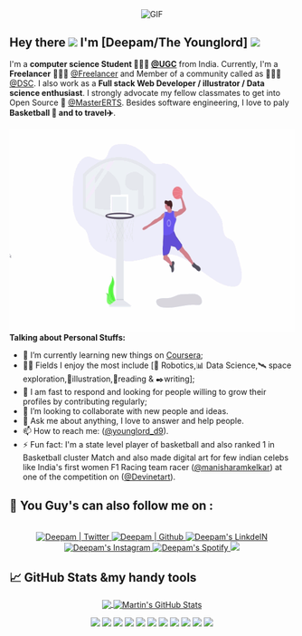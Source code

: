 <p align="center">
<img align="center" alt="GIF" src="https://github.com/theyounglord/theyounglord/blob/master/images/Banner.gif" width="1020" height="420" />
</p>

## Hey there <img src="https://media.giphy.com/media/hvRJCLFzcasrR4ia7z/giphy.gif" width="25px"> I'm [Deepam/The Younglord] ![](https://visitor-badge.glitch.me/badge?page_id=theyounglord)
I'm a **computer science Student 👨🏽‍💼 [@UGC](https://www.ugc.ac.in/)** from India. Currently, I'm a **Freelancer** 👨🏽‍💻 [@Freelancer](https://www.freelancer.com/) and Member of a community called as 👨🏽‍💼[@DSC](https://dsccu.in/). I also work as a **Full stack Web Developer / illustrator / Data science enthusiast**. I strongly advocate my fellow classmates to get into Open Source 📢 [@MasterERTS](https://github.com/MasterERTS). Besides software engineering, I love to paly **Basketball :basketball: and to travel:airplane:**.

<img align="right" alt="GIF" src="https://github.com/theyounglord/theyounglord/blob/master/images/basketball.gif" width="550" height="360" />

**Talking about Personal Stuffs:**

- 📖 I’m currently learning new things on [Coursera](https://www.coursera.org);
- 🤹🏽 Fields I enjoy the most include [🤖 Robotics,📊 Data Science,:artificial_satellite: space exploration,:tropical_fish:illustration,:open_book:reading & :black_nib:writing];
- 💬 I am fast to respond and looking for people willing to grow their profiles by contributing regularly;
- 👯 I’m looking to collaborate with new people and ideas.
- 💬 Ask me about anything, I love to answer and help people.
- 📫 How to reach me: ([@younglord_d9](https://www.instagram.com/younglord_d9/)).
- ⚡ Fun fact: I'm a state level player of basketball and also ranked 1 in Basketball cluster Match and also made digital art for few indian celebs like India's first women F1 Racing team racer ([@manisharamkelkar](https://www.instagram.com/manisharamkelkar/)) at one of the competition on ([@Devinetart](https://www.deviantart.com/)).

## :monocle_face: You Guy's can also follow me on :
<p align="center">
<br/>
<a href="https://twitter.com/younglord_d9">
  <img alt="Deepam | Twitter" width="75px" src="https://www.flaticon.com/svg/static/icons/svg/1322/1322042.svg" />
</a>
<a href="https://github.com/theyounglord">
  <img alt="Deepam | Github" width="75px" src="https://www.flaticon.com/svg/static/icons/svg/1322/1322053.svg" />
</a>
<a href="https://www.linkedin.com/in/young-lord-526b3116b/">
  <img alt="Deepam's LinkdeIN" width="75px" src="https://image.flaticon.com/icons/svg/2111/2111465.svg" />
</a>
<a href="https://www.instagram.com/accounts/login/?next=%2Fyounglord_d9%2F&source=follow">
  <img alt="Deepam's Instagram" width="75px" src="https://image.flaticon.com/icons/svg/2111/2111421.svg" />
</a>
<a href="https://open.spotify.com/user/31htsemoewvncl77kqbji3vvth4q">
  <img alt="Deepam's Spotify" width="75px" src="https://image.flaticon.com/icons/svg/2111/2111627.svg" />
</a>
  <a href="mailto:theyounglord.d9@gmail.com">
  <img src="https://github.com/blackcater/blackcater/raw/master/images/social-gmail.svg" height="40" />
</a>
</p>

## &#x1f4c8; GitHub Stats &my handy tools
<p align="center">
  <a href="https://github.com/theyounglord">
  <img align="center"  height="207px" src="https://github-readme-stats.vercel.app/api/top-langs/?username=theyounglord&hide=java,html&title_color=ffffff&text_color=c9cacc&icon_color=2bbc8a&bg_color=1d1f21" />
</a>
<a href="https://github.comnz/theyounglord">
  <img align="center" src="https://github-readme-stats.vercel.app/api?username=theyounglord&show_icons=true&line_height=27&count_private=true&title_color=ffffff&text_color=b8d7eb&icon_color=e77912&bg_color=1d1f21" alt="Martin's GitHub Stats" />
  </a>
</p>
<p align="center">
<code><img height="50" src="https://image.flaticon.com/icons/svg/2861/2861557.svg"></code>
<code><img height="50" src="https://image.flaticon.com/icons/svg/3190/3190604.svg"></code>
<code><img height="50" src="https://image.flaticon.com/icons/svg/2942/2942156.svg"></code>
<code><img height="50" src="https://img.icons8.com/color/48/000000/golang.png"></code>
<code><img height="50" src="https://image.flaticon.com/icons/svg/1628/1628182.svg"></code>
<code><img height="50" src="https://image.flaticon.com/icons/png/512/2085/2085061.png"></code>
<code><img height="50" src="https://image.flaticon.com/icons/svg/2535/2535543.svg"></code>
<code><img height="50" src="https://cdn.icon-icons.com/icons2/1508/PNG/512/matlab_104289.png"></code>
<code><img height="50" src="https://image.flaticon.com/icons/svg/2721/2721297.svg"></code>
<code><img height="50" src="https://image.flaticon.com/icons/svg/752/752605.svg"></code>
<code><img height="50" src="https://image.flaticon.com/icons/svg/1680/1680899.svg"></code>
</p>
